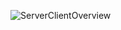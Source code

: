 ![ServerClientOverview](https://github.com/ademclk/DataChat/assets/90575399/4842c855-266a-4347-a5d3-43138910f0ee)
